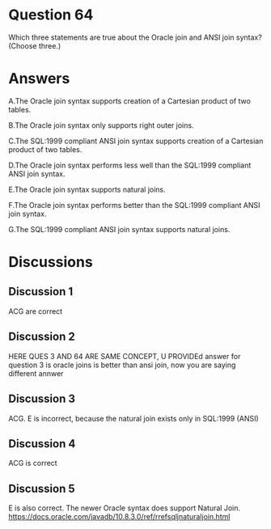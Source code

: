 # Question 64
Which three statements are true about the Oracle join and ANSI join syntax? (Choose three.)

# Answers
A.The Oracle join syntax supports creation of a Cartesian product of two tables.

B.The Oracle join syntax only supports right outer joins.

C.The SQL:1999 compliant ANSI join syntax supports creation of a Cartesian product of two tables.

D.The Oracle join syntax performs less well than the SQL:1999 compliant ANSI join syntax.

E.The Oracle join syntax supports natural joins.

F.The Oracle join syntax performs better than the SQL:1999 compliant ANSI join syntax.

G.The SQL:1999 compliant ANSI join syntax supports natural joins.

# Discussions
## Discussion 1
ACG are correct

## Discussion 2
HERE QUES 3 AND 64 ARE SAME CONCEPT,  U PROVIDEd answer for question 3 is oracle joins is better than ansi join, now you are saying different annwer

## Discussion 3
ACG.
E is incorrect, because the natural join exists only in SQL:1999 (ANSI)

## Discussion 4
ACG is correct

## Discussion 5
E is also correct. The newer Oracle syntax does support Natural Join. https://docs.oracle.com/javadb/10.8.3.0/ref/rrefsqljnaturaljoin.html

